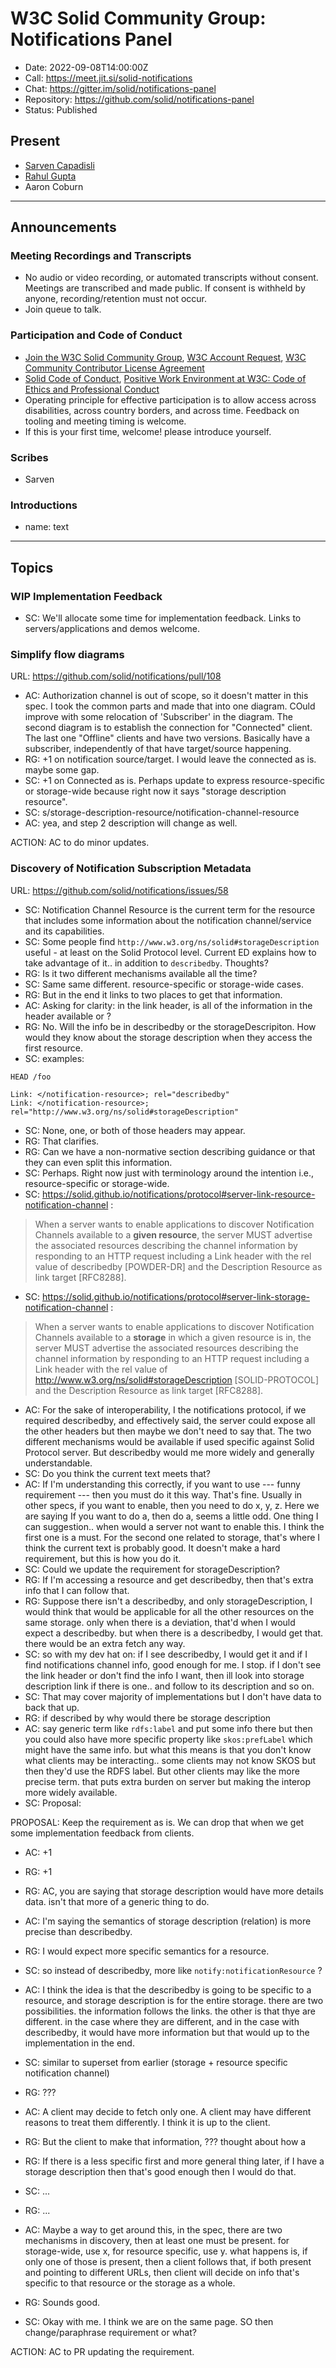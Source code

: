 # W3C Solid Community Group: Notifications Panel

* Date: 2022-09-08T14:00:00Z
* Call: https://meet.jit.si/solid-notifications
* Chat: https://gitter.im/solid/notifications-panel
* Repository: https://github.com/solid/notifications-panel
* Status: Published


## Present
* [Sarven Capadisli](https://csarven.ca/#i)
* [Rahul Gupta](https://cxres.pages.dev)
* Aaron Coburn

---

## Announcements

### Meeting Recordings and Transcripts
* No audio or video recording, or automated transcripts without consent. Meetings are transcribed and made public. If consent is withheld by anyone, recording/retention must not occur.
* Join queue to talk.


### Participation and Code of Conduct
* [Join the W3C Solid Community Group](https://www.w3.org/community/solid/join), [W3C Account Request](http://www.w3.org/accounts/request), [W3C Community Contributor License Agreement](https://www.w3.org/community/about/agreements/cla/)
* [Solid Code of Conduct](https://github.com/solid/process/blob/main/code-of-conduct.md), [Positive Work Environment at W3C: Code of Ethics and Professional Conduct](https://www.w3.org/Consortium/cepc/)
* Operating principle for effective participation is to allow access across disabilities, across country borders, and across time. Feedback on tooling and meeting timing is welcome.
* If this is your first time, welcome! please introduce yourself.


### Scribes
* Sarven

### Introductions

* name: text

---

## Topics

### WIP Implementation Feedback
* SC: We'll allocate some time for implementation feedback. Links to servers/applications and demos welcome.


### Simplify flow diagrams
URL: https://github.com/solid/notifications/pull/108

* AC: Authorization channel is out of scope, so it doesn't matter in this spec. I took the common parts and made that into one diagram. COuld improve with some relocation of 'Subscriber' in the diagram. The second diagram is to establish the connection for "Connected" client. The last one "Offline" clients and have two versions. Basically have a subscriber, independently of that have target/source happening.
* RG: +1 on notification source/target. I would leave the connected as is. maybe some gap.
* SC: +1 on Connected as is. Perhaps update to express resource-specific or storage-wide because right now it says "storage description resource".
* SC: s/storage-description-resource/notification-channel-resource
* AC: yea, and step 2 description will change as well.

ACTION: AC to do minor updates.

### Discovery of Notification Subscription Metadata
URL: https://github.com/solid/notifications/issues/58

* SC: Notification Channel Resource is the current term for the resource that includes some information about the notification channel/service and its capabilities.
* SC: Some people find `http://www.w3.org/ns/solid#storageDescription` useful - at least on the Solid Protocol level. Current ED explains how to take advantage of it.. in addition to `describedby`. Thoughts?
* RG: Is it two different mechanisms available all the time?
* SC: Same same different. resource-specific or storage-wide cases.
* RG: But in the end it links to two places to get that information.
* AC: Asking for clarity: in the link header, is all of the information in the header available or ?
* RG: No. Will the info be in describedby or the storageDescripiton. How would they know about the storage description when they access the first resource.
* SC: examples:

```http
HEAD /foo

Link: </notification-resource>; rel="describedby"
Link: </notification-resource>; rel="http://www.w3.org/ns/solid#storageDescription"
```

* SC: None, one, or both of those headers may appear.
* RG: That clarifies.
* RG: Can we have a non-normative section describing guidance or that they can even split this information.
* SC: Perhaps. Right now just with terminology around the intention i.e., resource-specific or storage-wide.
* SC: https://solid.github.io/notifications/protocol#server-link-resource-notification-channel :
>When a server wants to enable applications to discover Notification Channels available to a **given resource**, the server MUST advertise the associated resources describing the channel information by responding to an HTTP request including a Link header with the rel value of describedby [POWDER-DR] and the Description Resource as link target [RFC8288].
* SC: https://solid.github.io/notifications/protocol#server-link-storage-notification-channel :
>When a server wants to enable applications to discover Notification Channels available to a **storage** in which a given resource is in, the server MUST advertise the associated resources describing the channel information by responding to an HTTP request including a Link header with the rel value of http://www.w3.org/ns/solid#storageDescription [SOLID-PROTOCOL] and the Description Resource as link target [RFC8288].
* AC: For the sake of interoperability, I the notifications protocol, if we required describedby, and effectively said, the server could expose all the other headers but then maybe we don't need to say that. The two different mechanisms would be available if used specific against Solid Protocol server. But describedby would me more widely and generally understandable.
* SC: Do you think the current text meets that?
* AC: If I'm understanding this correctly, if you want to use --- funny requirement --- then you must do it this way. That's fine. Usually in other specs, if you want to enable, then you need to do x, y, z. Here we are saying If you want to do a, then do a, seems a little odd. One thing I can suggestion.. when would a server not want to enable this. I think the first one is a must. For the second one related to storage, that's where I think the current text is probably good. It doesn't make a hard requirement, but this is how you do it.
* SC: Could we update the requirement for storageDescription?
* RG: If I'm accessing a resource and get describedby, then that's extra info that I can follow that.
* RG: Suppose there isn't a describedby, and only storageDescription, I would think that would be applicable for all the other resources on the same storage. only when there is a deviation, that'd when I would expect a describedby. but when there is a describedby, I would get that. there would be an extra fetch any way.
* SC: so with my dev hat on: if I see describedby, I would get it and if I find notifications channel info, good enough for me. I stop. if I don't see the link header or don't find the info I want, then ill look into storage description link if there is one.. and follow to its description and so on.
* SC: That may cover majority of implementations but I don't have data to back that up.
* RG: if described by why would there be storage description
* AC: say generic term like `rdfs:label` and put some info there but then you could also have more specific property like `skos:prefLabel` which might have the same info. but what this means is that you don't know what clients may be interacting.. some clients may not know SKOS but then they'd use the RDFS label. But other clients may like the more precise term. that puts extra burden on server but making the interop more widely available.
* SC: Proposal:

PROPOSAL: Keep the requirement as is. We can drop that when we get some implementation feedback from clients.

* AC: +1
* RG: +1

* RG: AC, you are saying that storage description would have more details data. isn't that more of a generic thing to do.
* AC: I'm saying the semantics of storage description (relation) is more precise than describedby.
* RG: I would expect more specific semantics for a resource.
* SC: so instead of describedby, more like `notify:notificationResource` ?
* AC: I think the idea is that the describedby is going to be specific to a resource, and storage description is for the entire storage. there are two possibilities. the information follows the links. the other is that thye are different. in the case where they are different, and in the case with describedby, it would have more information but that would up to the implementation in the end.
* SC: similar to superset from earlier (storage + resource specific notification channel)
* RG: ???
* AC: A client may decide to fetch only one. A client may have different reasons to treat them differently. I think it is up to the client.
* RG: But the client to make that information, ??? thought about how a 
* RG: If there is a less specific first and more general thing later, if I have a storage description then that's good enough then I would do that.
* SC: ...
* RG: ...
* AC: Maybe a way to get around this, in the spec, there are two mechanisms in discovery, then at least one must be present. for storage-wide, use x, for resource specific, use y. what happens is, if only one of those is present, then a client follows that, if both present and pointing to different URLs, then client will decide on info that's specific to that resource or the storage as a whole.
* RG: Sounds good.
* SC: Okay with me. I think we are on the same page. SO then change/paraphrase requirement or what?

ACTION: AC to PR updating the requirement.
